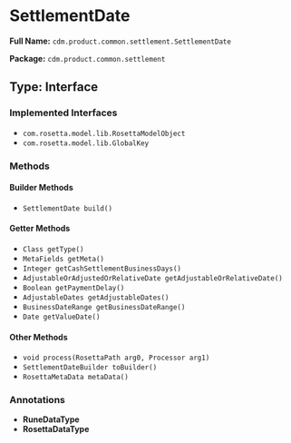 # SettlementDate

**Full Name:** `cdm.product.common.settlement.SettlementDate`

**Package:** `cdm.product.common.settlement`

## Type: Interface

### Implemented Interfaces

- `com.rosetta.model.lib.RosettaModelObject`
- `com.rosetta.model.lib.GlobalKey`

### Methods

#### Builder Methods

- `SettlementDate build()`

#### Getter Methods

- `Class getType()`
- `MetaFields getMeta()`
- `Integer getCashSettlementBusinessDays()`
- `AdjustableOrAdjustedOrRelativeDate getAdjustableOrRelativeDate()`
- `Boolean getPaymentDelay()`
- `AdjustableDates getAdjustableDates()`
- `BusinessDateRange getBusinessDateRange()`
- `Date getValueDate()`

#### Other Methods

- `void process(RosettaPath arg0, Processor arg1)`
- `SettlementDateBuilder toBuilder()`
- `RosettaMetaData metaData()`

### Annotations

- **RuneDataType**
- **RosettaDataType**


